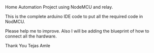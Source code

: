 Home Automation Project using NodeMCU and relay.

This is the complete arduino IDE code to put all the required code in NodMCU.

Please help me to improve.
Also I will be adding the blueprint of how to connect all the hardware.

Thank You
Tejas Amle
